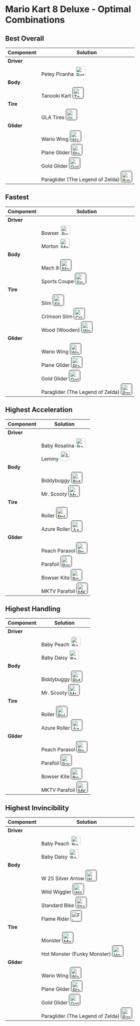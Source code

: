 # Mario Kart 8 Deluxe - Optimal Combinations

## Best Overall

| Component | Solution |
|-----------|----------|
| **Driver** | |
| | Petey Piranha <img src="https://mario.wiki.gallery/images/8/86/MK8DX_Petey_Piranha_Icon.png" alt="Petey Piranha" style="height: 30px; border-radius: 5px; padding: 2px;"> |
| **Body** | |
| | Tanooki Kart <img src="https://mario.wiki.gallery/images/7/76/MK8_Tanooki_Buggy_Sprite.png" alt="Tanooki Kart" style="height: 30px; border: 1px solid black; border-radius: 5px; padding: 2px;"> |
| **Tire** | |
| | GLA Tires <img src="https://mario.wiki.gallery/images/b/ba/GLATires-MK8.png" alt="GLA Tires" style="height: 30px; border: 1px solid black; border-radius: 5px; padding: 2px;"> |
| **Glider** | |
| | Wario Wing <img src="https://mario.wiki.gallery/images/a/ae/WarioWingMK8.png" alt="Wario Wing" style="height: 30px; border: 1px solid black; border-radius: 5px; padding: 2px;"> |
| | Plane Glider <img src="https://mario.wiki.gallery/images/c/ca/PlaneGliderMK8.png" alt="Plane Glider" style="height: 30px; border: 1px solid black; border-radius: 5px; padding: 2px;"> |
| | Gold Glider <img src="https://mario.wiki.gallery/images/1/18/GoldGliderMK8.png" alt="Gold Glider" style="height: 30px; border: 1px solid black; border-radius: 5px; padding: 2px;"> |
| | Paraglider (The Legend of Zelda) <img src="https://mario.wiki.gallery/images/3/39/MK8D_Paraglider.png" alt="Paraglider (The Legend of Zelda)" style="height: 30px; border: 1px solid black; border-radius: 5px; padding: 2px;"> |


## Fastest

| Component | Solution |
|-----------|----------|
| **Driver** | |
| | Bowser <img src="https://mario.wiki.gallery/images/4/47/MK8_Bowser_Icon.png" alt="Bowser" style="height: 30px; border-radius: 5px; padding: 2px;"> |
| | Morton <img src="https://mario.wiki.gallery/images/7/72/MK8_Morton_Icon.png" alt="Morton" style="height: 30px; border-radius: 5px; padding: 2px;"> |
| **Body** | |
| | Mach 8 <img src="https://mario.wiki.gallery/images/d/df/Mach8BodyMK8.png" alt="Mach 8" style="height: 30px; border: 1px solid black; border-radius: 5px; padding: 2px;"> |
| | Sports Coupe <img src="https://mario.wiki.gallery/images/f/f8/SportsCoupeMK8.png" alt="Sports Coupe" style="height: 30px; border: 1px solid black; border-radius: 5px; padding: 2px;"> |
| **Tire** | |
| | Slim <img src="https://mario.wiki.gallery/images/f/f8/SlimTiresMK8.png" alt="Slim" style="height: 30px; border: 1px solid black; border-radius: 5px; padding: 2px;"> |
| | Crimson Slim <img src="https://mario.wiki.gallery/images/7/71/CrimsonSlimTiresMK8.png" alt="Crimson Slim" style="height: 30px; border: 1px solid black; border-radius: 5px; padding: 2px;"> |
| | Wood (Wooden) <img src="https://mario.wiki.gallery/images/0/03/WoodTiresMK8.png" alt="Wood (Wooden)" style="height: 30px; border: 1px solid black; border-radius: 5px; padding: 2px;"> |
| **Glider** | |
| | Wario Wing <img src="https://mario.wiki.gallery/images/a/ae/WarioWingMK8.png" alt="Wario Wing" style="height: 30px; border: 1px solid black; border-radius: 5px; padding: 2px;"> |
| | Plane Glider <img src="https://mario.wiki.gallery/images/c/ca/PlaneGliderMK8.png" alt="Plane Glider" style="height: 30px; border: 1px solid black; border-radius: 5px; padding: 2px;"> |
| | Gold Glider <img src="https://mario.wiki.gallery/images/1/18/GoldGliderMK8.png" alt="Gold Glider" style="height: 30px; border: 1px solid black; border-radius: 5px; padding: 2px;"> |
| | Paraglider (The Legend of Zelda) <img src="https://mario.wiki.gallery/images/3/39/MK8D_Paraglider.png" alt="Paraglider (The Legend of Zelda)" style="height: 30px; border: 1px solid black; border-radius: 5px; padding: 2px;"> |


## Highest Acceleration

| Component | Solution |
|-----------|----------|
| **Driver** | |
| | Baby Rosalina <img src="https://mario.wiki.gallery/images/0/09/MK8_BabyRosalina_Icon.png" alt="Baby Rosalina" style="height: 30px; border-radius: 5px; padding: 2px;"> |
| | Lemmy <img src="https://mario.wiki.gallery/images/f/fc/MK8_Lemmy_Icon.png" alt="Lemmy" style="height: 30px; border-radius: 5px; padding: 2px;"> |
| **Body** | |
| | Biddybuggy <img src="https://mario.wiki.gallery/images/4/45/BiddybuggyBodyMK8.png" alt="Biddybuggy" style="height: 30px; border: 1px solid black; border-radius: 5px; padding: 2px;"> |
| | Mr. Scooty <img src="https://mario.wiki.gallery/images/1/18/MrScootyBodyMK8.png" alt="Mr. Scooty" style="height: 30px; border: 1px solid black; border-radius: 5px; padding: 2px;"> |
| **Tire** | |
| | Roller <img src="https://mario.wiki.gallery/images/7/76/RollerTiresMK8.png" alt="Roller" style="height: 30px; border: 1px solid black; border-radius: 5px; padding: 2px;"> |
| | Azure Roller <img src="https://mario.wiki.gallery/images/f/fe/AzureRollerTiresMK8.png" alt="Azure Roller" style="height: 30px; border: 1px solid black; border-radius: 5px; padding: 2px;"> |
| **Glider** | |
| | Peach Parasol <img src="https://mario.wiki.gallery/images/6/6e/PeachParasolGliderMK8.png" alt="Peach Parasol" style="height: 30px; border: 1px solid black; border-radius: 5px; padding: 2px;"> |
| | Parafoil <img src="https://mario.wiki.gallery/images/c/c4/ParafoilGliderMK8.png" alt="Parafoil" style="height: 30px; border: 1px solid black; border-radius: 5px; padding: 2px;"> |
| | Bowser Kite <img src="https://mario.wiki.gallery/images/f/f7/BowserKiteMK8.png" alt="Bowser Kite" style="height: 30px; border: 1px solid black; border-radius: 5px; padding: 2px;"> |
| | MKTV Parafoil <img src="https://mario.wiki.gallery/images/9/96/MKTVParafoilGliderMK8.png" alt="MKTV Parafoil" style="height: 30px; border: 1px solid black; border-radius: 5px; padding: 2px;"> |


## Highest Handling

| Component | Solution |
|-----------|----------|
| **Driver** | |
| | Baby Peach <img src="https://mario.wiki.gallery/images/3/3d/MK8_BabyPeach_Icon.png" alt="Baby Peach" style="height: 30px; border-radius: 5px; padding: 2px;"> |
| | Baby Daisy <img src="https://mario.wiki.gallery/images/4/43/MK8_BabyDaisy_Icon.png" alt="Baby Daisy" style="height: 30px; border-radius: 5px; padding: 2px;"> |
| **Body** | |
| | Biddybuggy <img src="https://mario.wiki.gallery/images/4/45/BiddybuggyBodyMK8.png" alt="Biddybuggy" style="height: 30px; border: 1px solid black; border-radius: 5px; padding: 2px;"> |
| | Mr. Scooty <img src="https://mario.wiki.gallery/images/1/18/MrScootyBodyMK8.png" alt="Mr. Scooty" style="height: 30px; border: 1px solid black; border-radius: 5px; padding: 2px;"> |
| **Tire** | |
| | Roller <img src="https://mario.wiki.gallery/images/7/76/RollerTiresMK8.png" alt="Roller" style="height: 30px; border: 1px solid black; border-radius: 5px; padding: 2px;"> |
| | Azure Roller <img src="https://mario.wiki.gallery/images/f/fe/AzureRollerTiresMK8.png" alt="Azure Roller" style="height: 30px; border: 1px solid black; border-radius: 5px; padding: 2px;"> |
| **Glider** | |
| | Peach Parasol <img src="https://mario.wiki.gallery/images/6/6e/PeachParasolGliderMK8.png" alt="Peach Parasol" style="height: 30px; border: 1px solid black; border-radius: 5px; padding: 2px;"> |
| | Parafoil <img src="https://mario.wiki.gallery/images/c/c4/ParafoilGliderMK8.png" alt="Parafoil" style="height: 30px; border: 1px solid black; border-radius: 5px; padding: 2px;"> |
| | Bowser Kite <img src="https://mario.wiki.gallery/images/f/f7/BowserKiteMK8.png" alt="Bowser Kite" style="height: 30px; border: 1px solid black; border-radius: 5px; padding: 2px;"> |
| | MKTV Parafoil <img src="https://mario.wiki.gallery/images/9/96/MKTVParafoilGliderMK8.png" alt="MKTV Parafoil" style="height: 30px; border: 1px solid black; border-radius: 5px; padding: 2px;"> |


## Highest Invincibility

| Component | Solution |
|-----------|----------|
| **Driver** | |
| | Baby Peach <img src="https://mario.wiki.gallery/images/3/3d/MK8_BabyPeach_Icon.png" alt="Baby Peach" style="height: 30px; border-radius: 5px; padding: 2px;"> |
| | Baby Daisy <img src="https://mario.wiki.gallery/images/4/43/MK8_BabyDaisy_Icon.png" alt="Baby Daisy" style="height: 30px; border-radius: 5px; padding: 2px;"> |
| **Body** | |
| | W 25 Silver Arrow <img src="https://mario.wiki.gallery/images/2/25/W25SilverArrow-MK8.png" alt="W 25 Silver Arrow" style="height: 30px; border: 1px solid black; border-radius: 5px; padding: 2px;"> |
| | Wild Wiggler <img src="https://mario.wiki.gallery/images/a/aa/WildWigglerBodyMK8.png" alt="Wild Wiggler" style="height: 30px; border: 1px solid black; border-radius: 5px; padding: 2px;"> |
| | Standard Bike <img src="https://mario.wiki.gallery/images/8/84/StandardBikeBodyMK8.png" alt="Standard Bike" style="height: 30px; border: 1px solid black; border-radius: 5px; padding: 2px;"> |
| | Flame Rider <img src="https://mario.wiki.gallery/images/3/31/FlameRiderBodyMK8.png" alt="Flame Rider" style="height: 30px; border: 1px solid black; border-radius: 5px; padding: 2px;"> |
| **Tire** | |
| | Monster <img src="https://mario.wiki.gallery/images/2/29/MonsterTiresMK8.png" alt="Monster" style="height: 30px; border: 1px solid black; border-radius: 5px; padding: 2px;"> |
| | Hot Monster (Funky Monster) <img src="https://mario.wiki.gallery/images/d/d1/HotMonsterTiresMK8.png" alt="Hot Monster (Funky Monster)" style="height: 30px; border: 1px solid black; border-radius: 5px; padding: 2px;"> |
| **Glider** | |
| | Wario Wing <img src="https://mario.wiki.gallery/images/a/ae/WarioWingMK8.png" alt="Wario Wing" style="height: 30px; border: 1px solid black; border-radius: 5px; padding: 2px;"> |
| | Plane Glider <img src="https://mario.wiki.gallery/images/c/ca/PlaneGliderMK8.png" alt="Plane Glider" style="height: 30px; border: 1px solid black; border-radius: 5px; padding: 2px;"> |
| | Gold Glider <img src="https://mario.wiki.gallery/images/1/18/GoldGliderMK8.png" alt="Gold Glider" style="height: 30px; border: 1px solid black; border-radius: 5px; padding: 2px;"> |
| | Paraglider (The Legend of Zelda) <img src="https://mario.wiki.gallery/images/3/39/MK8D_Paraglider.png" alt="Paraglider (The Legend of Zelda)" style="height: 30px; border: 1px solid black; border-radius: 5px; padding: 2px;"> |


